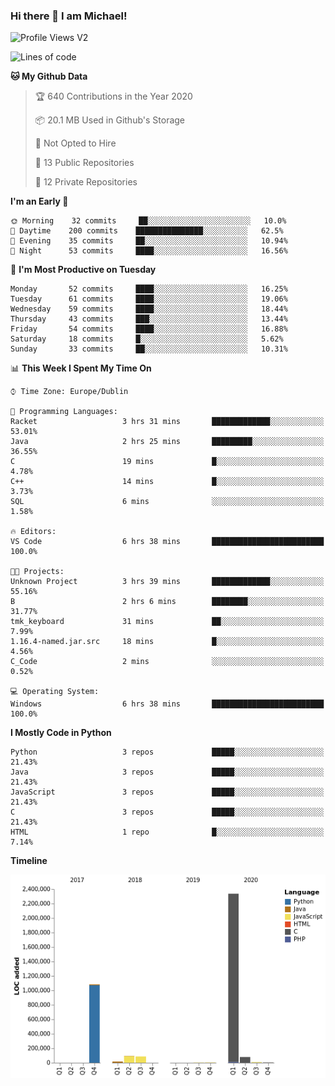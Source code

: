 ### Hi there 👋 I am Michael!

![Profile Views V2](https://komarev.com/ghpvc/?username=AppDevMichael)

<!--START_SECTION:waka-->
![Lines of code](https://img.shields.io/badge/From%20Hello%20World%20I%27ve%20Written-11.8%20million%20lines%20of%20code-blue)

**🐱 My Github Data** 

> 🏆 640 Contributions in the Year 2020
 > 
> 📦 20.1 MB Used in Github's Storage 
 > 
> 🚫 Not Opted to Hire
 > 
> 📜 13 Public Repositories 
 > 
> 🔑 12 Private Repositories  

**I'm an Early 🐤** 

```text
🌞 Morning    32 commits     ██░░░░░░░░░░░░░░░░░░░░░░░   10.0% 
🌆 Daytime    200 commits    ███████████████░░░░░░░░░░   62.5% 
🌃 Evening    35 commits     ██░░░░░░░░░░░░░░░░░░░░░░░   10.94% 
🌙 Night      53 commits     ████░░░░░░░░░░░░░░░░░░░░░   16.56%

```
📅 **I'm Most Productive on Tuesday** 

```text
Monday       52 commits     ████░░░░░░░░░░░░░░░░░░░░░   16.25% 
Tuesday      61 commits     ████░░░░░░░░░░░░░░░░░░░░░   19.06% 
Wednesday    59 commits     ████░░░░░░░░░░░░░░░░░░░░░   18.44% 
Thursday     43 commits     ███░░░░░░░░░░░░░░░░░░░░░░   13.44% 
Friday       54 commits     ████░░░░░░░░░░░░░░░░░░░░░   16.88% 
Saturday     18 commits     █░░░░░░░░░░░░░░░░░░░░░░░░   5.62% 
Sunday       33 commits     ██░░░░░░░░░░░░░░░░░░░░░░░   10.31%

```


📊 **This Week I Spent My Time On** 

```text
⌚︎ Time Zone: Europe/Dublin

💬 Programming Languages: 
Racket                   3 hrs 31 mins       █████████████░░░░░░░░░░░░   53.01% 
Java                     2 hrs 25 mins       █████████░░░░░░░░░░░░░░░░   36.55% 
C                        19 mins             █░░░░░░░░░░░░░░░░░░░░░░░░   4.78% 
C++                      14 mins             █░░░░░░░░░░░░░░░░░░░░░░░░   3.73% 
SQL                      6 mins              ░░░░░░░░░░░░░░░░░░░░░░░░░   1.58%

🔥 Editors: 
VS Code                  6 hrs 38 mins       █████████████████████████   100.0%

🐱‍💻 Projects: 
Unknown Project          3 hrs 39 mins       █████████████░░░░░░░░░░░░   55.16% 
B                        2 hrs 6 mins        ████████░░░░░░░░░░░░░░░░░   31.77% 
tmk_keyboard             31 mins             ██░░░░░░░░░░░░░░░░░░░░░░░   7.99% 
1.16.4-named.jar.src     18 mins             █░░░░░░░░░░░░░░░░░░░░░░░░   4.56% 
C_Code                   2 mins              ░░░░░░░░░░░░░░░░░░░░░░░░░   0.52%

💻 Operating System: 
Windows                  6 hrs 38 mins       █████████████████████████   100.0%

```

**I Mostly Code in Python** 

```text
Python                   3 repos             █████░░░░░░░░░░░░░░░░░░░░   21.43% 
Java                     3 repos             █████░░░░░░░░░░░░░░░░░░░░   21.43% 
JavaScript               3 repos             █████░░░░░░░░░░░░░░░░░░░░   21.43% 
C                        3 repos             █████░░░░░░░░░░░░░░░░░░░░   21.43% 
HTML                     1 repo              █░░░░░░░░░░░░░░░░░░░░░░░░   7.14%

```


**Timeline**

![Chart not found](https://raw.githubusercontent.com/AppDevMichael/AppDevMichael/master/charts/bar_graph.png) 


<!--END_SECTION:waka-->


